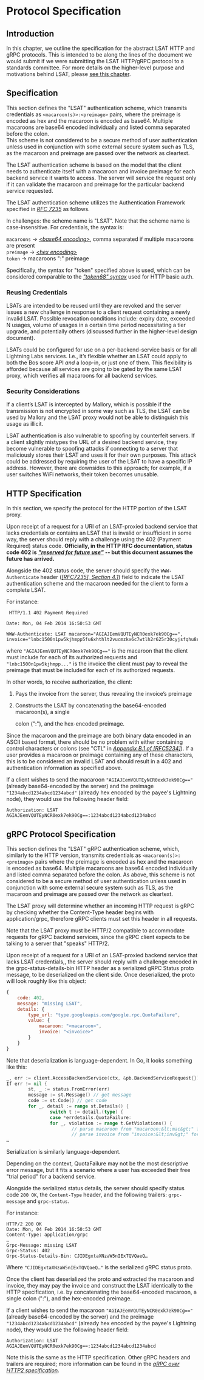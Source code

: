 # Protocol Specification

## Introduction

In this chapter, we outline the specification for the abstract LSAT HTTP and gRPC protocols. This is intended to be along the lines of the document we would submit if we were submitting the LSAT HTTP/gRPC protocol to a standards committee. For more details on the higher-level purpose and motivations behind LSAT, please [see this chapter](introduction.md).

## Specification

This section defines the "LSAT" authentication scheme, which transmits credentials as `<macaroon(s)>:<preimage>` pairs, where the preimage is encoded as hex and the macaroon is encoded as base64. Multiple macaroons are base64 encoded individually and listed comma separated before the colon.  
This scheme is not considered to be a secure method of user authentication unless used in conjunction with some external secure system such as TLS, as the macaroon and preimage are passed over the network as cleartext.

The LSAT authentication scheme is based on the model that the client needs to authenticate itself with a macaroon and invoice preimage for each backend service it wants to access. The server will service the request only if it can validate the macaroon and preimage for the particular backend service requested.

The LSAT authentication scheme utilizes the Authentication Framework specified in [_RFC 7235_](https://tools.ietf.org/html/rfc7235) as follows.

In challenges: the scheme name is "LSAT". Note that the scheme name is case-insensitive. For credentials, the syntax is:

`macaroons` → [_&lt;base64 encoding&gt;_](https://tools.ietf.org/html/rfc3548#section-3), comma separated if multiple macaroons are present  
`preimage` → [_&lt;hex encoding&gt;_](https://tools.ietf.org/html/rfc3548#section-6)  
`token` → macaroons ":" preimage

Specifically, the syntax for "token" specified above is used, which can be considered comparable to the [_"token68" syntax_](https://tools.ietf.org/html/rfc7235#section-2.1) used for HTTP basic auth.

### Reusing Credentials

LSATs are intended to be reused until they are revoked and the server issues a new challenge in response to a client request containing a newly invalid LSAT. Possible revocation conditions include: expiry date, exceeded N usages, volume of usages in a certain time period necessitating a tier upgrade, and potentially others \(discussed further in the higher-level design document\).

LSATs could be configured for use on a per-backend-service basis or for all Lightning Labs services. I.e., it’s flexible whether an LSAT could apply to both the Bos score API _and_ a loop-in, or just one of them. This flexibility is afforded because all services are going to be gated by the same LSAT proxy, which verifies all macaroons for all backend services.

### Security Considerations

If a client’s LSAT is intercepted by Mallory, which is possible if the transmission is not encrypted in some way such as TLS, the LSAT can be used by Mallory and the LSAT proxy would not be able to distinguish this usage as illicit.

LSAT authentication is also vulnerable to spoofing by counterfeit servers. If a client slightly mistypes the URL of a desired backend service, they become vulnerable to spoofing attacks if connecting to a server that maliciously stores their LSAT and uses it for their own purposes. This attack could be addressed by requiring the user of the LSAT to have a specific IP address. However, there are downsides to this approach; for example, if a user switches WiFi networks, their token becomes unusable.

## HTTP Specification

In this section, we specify the protocol for the HTTP portion of the LSAT proxy.

Upon receipt of a request for a URI of an LSAT-proxied backend service that lacks credentials or contains an LSAT that is invalid or insufficient in some way, the server should reply with a challenge using the 402 \(Payment Required\) status code. **Officially, in the HTTP RFC documentation, status code 402 is**  [_**"reserved for future use"**_](https://tools.ietf.org/html/rfc7231#section-6.5.2)  **-- but this document assumes the future has arrived.**

Alongside the 402 status code, the server should specify the `WWW-Authenticate` header \([_\[RFC7235\], Section 4.1_](https://tools.ietf.org/html/rfc7235#section-4.1)\) field to indicate the LSAT authentication scheme and the macaroon needed for the client to form a complete LSAT.

For instance:

```text
 HTTP/1.1 402 Payment Required

Date: Mon, 04 Feb 2014 16:50:53 GMT

WWW-Authenticate: LSAT macaroon="AGIAJEemVQUTEyNCR0exk7ek90Cg==", invoice="lnbc1500n1pw5kjhmpp5fu6xhthlt2vucmzkx6c7wtlh2r625r30cyjsfqhu8rsx4xpz5lwqdpa2fjkzep6yptksct5yp5hxgrrv96hx6twvusycn3qv9jx7ur5d9hkugr5dusx6cqzpgxqr23s79ruapxc4j5uskt4htly2salw4drq979d7rcela9wz02elhypmdzmzlnxuknpgfyfm86pntt8vvkvffma5qc9n50h4mvqhngadqy3ngqjcym5a"
```

where `"AGIAJEemVQUTEyNCR0exk7ek90Cg=="` is the macaroon that the client must include for each of its authorized requests and `"lnbc1500n1pw5kjhmpp..."` is the invoice the client must pay to reveal the preimage that must be included for each of its authorized requests.

In other words, to receive authorization, the client:

1. Pays the invoice from the server, thus revealing the invoice’s preimage
2. Constructs the LSAT by concatenating the base64-encoded macaroon\(s\), a single

   colon \(":"\), and the hex-encoded preimage.

Since the macaroon and the preimage are both binary data encoded in an ASCII based format, there should be no problem with either containing control characters or colons \(see "CTL" in [_Appendix B.1 of \[RFC5234\]_](https://tools.ietf.org/html/rfc5234#appendix-B.1)\). If a user provides a macaroon or preimage containing any of these characters, this is to be considered an invalid LSAT and should result in a 402 and authentication information as specified above.

If a client wishes to send the macaroon `"AGIAJEemVQUTEyNCR0exk7ek90Cg=="` \(already base64-encoded by the server\) and the preimage `"1234abcd1234abcd1234abcd"` \(already hex encoded by the payee's Lightning node\), they would use the following header field:

```text
Authorization: LSAT AGIAJEemVQUTEyNCR0exk7ek90Cg==:1234abcd1234abcd1234abcd
```

## gRPC Protocol Specification

This section defines the "LSAT" gRPC authentication scheme, which, similarly to the HTTP version, transmits credentials as `<macaroon(s)>:<preimage>` pairs where the preimage is encoded as hex and the macaroon is encoded as base64. Multiple macaroons are base64 encoded individually and listed comma separated before the colon. As above, this scheme is not considered to be a secure method of user authentication unless used in conjunction with some external secure system such as TLS, as the macaroon and preimage are passed over the network as cleartext.

The LSAT proxy will determine whether an incoming HTTP request is gRPC by checking whether the Content-Type header begins with application/grpc, therefore gRPC clients must set this header in all requests.

Note that the LSAT proxy must be HTTP/2 compatible to accommodate requests for gRPC backend services, since the gRPC client expects to be talking to a server that "speaks" HTTP/2.

Upon receipt of a request for a URI of an LSAT-proxied backend service that lacks LSAT credentials,, the server should reply with a challenge encoded in the grpc-status-details-bin HTTP header as a serialized gRPC Status proto message, to be deserialized on the client side. Once deserialized, the proto will look roughly like this object:

```javascript
{
    code: 402,
    message: "missing LSAT",
    details: {
        type_url: "type.googleapis.com/google.rpc.QuotaFailure",
        value: {
            macaroon: "<macaroon>",
            invoice: "<invoice>"
        }
    }
}
```

Note that deserialization is language-dependent. In Go, it looks something like this:

```go
_, err := client.AccessBackendService(ctx, &pb.BackendServiceRequest{})
If err != nil {
        st, _ := status.FromError(err)
        message := st.Message() // get message
        code := st.Code() // get code
        for _, detail := range st.Details() {
                switch t := detail.(type) {
                case *errdetails.QuotaFailure:
                for _, violation := range t.GetViolations() {
                        // parse macaroon from "macaroon:&lt;mac&gt;" format
                        // parse invoice from "invoice:&lt;inv&gt;" format
…
```

Serialization is similarly language-dependent.

Depending on the context, QuotaFailure may not be the most descriptive error message, but it fits a scenario where a user has exceeded their free "trial period" for a backend service.

Alongside the serialized status details, the server should specify status code `200 OK`, the `Content-Type` header, and the following trailers: `grpc-message` and `grpc-status`.

For instance:

```text
HTTP/2 200 OK
Date: Mon, 04 Feb 2014 16:50:53 GMT
Content-Type: application/grpc
…
Grpc-Message: missing LSAT
Grpc-Status: 402
Grpc-Status-Details-Bin: CJIDEgxtaXNzaW5nIExTQVQaeQ…
```

Where `"CJIDEgxtaXNzaW5nIExTQVQaeQ…"` is the serialized gRPC status proto.

Once the client has deserialized the proto and extracted the macaroon and invoice, they may pay the invoice and construct the LSAT identically to the HTTP specification, i.e. by concatenating the base64-encoded macaroon, a single colon \(":"\), and the hex-encoded preimage.

If a client wishes to send the macaroon `"AGIAJEemVQUTEyNCR0exk7ek90Cg=="` \(already base64-encoded by the server\) and the preimage `"1234abcd1234abcd1234abcd"` \(already hex encoded by the payee's Lightning node\), they would use the following header field:

```text
Authorization: LSAT AGIAJEemVQUTEyNCR0exk7ek90Cg==:1234abcd1234abcd1234abcd
```

Note this is the same as the HTTP specification. Other gRPC headers and trailers are required; more information can be found in the [_gRPC over HTTP2 specification_](https://github.com/grpc/grpc/blob/master/doc/PROTOCOL-HTTP2.md).

